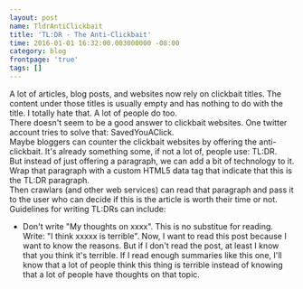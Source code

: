 ```yaml
---
layout: post
name: TldrAntiClickbait
title: 'TL:DR - The Anti-Clickbait'
time: 2016-01-01 16:32:00.003000000 -08:00
category: blog
frontpage: 'true'
tags: []
---
```

A lot of articles, blog posts, and websites now rely on clickbait titles. The content under those titles is usually empty and has nothing to do with the title. I totally hate that. A lot of people do too.  
There doesn't seem to be a good answer to clickbait websites. One twitter account tries to solve that: SavedYouAClick.  
Maybe bloggers can counter the clickbait websites by offering the anti-clickbait. It's already something some, if not a lot of, people use: TL:DR.  
But instead of just offering a paragraph, we can add a bit of technology to it. Wrap that paragraph with a custom HTML5 data tag that indicate that this is the TL:DR paragraph.  
Then crawlars (and other web services) can read that paragraph and pass it to the user who can decide if this is the article is worth their time or not.  
Guidelines for writing TL:DRs can include:  

- Don't write "My thoughts on xxxx". This is no substitue for reading. Write: "I think xxxxx is terrible". Now, I want to read this post because I want to know the reasons. But if I don't read the post, at least I know that you think it's terrible. If I read enough summaries like this one, I'll know that a lot of people think this thing is terrible instead of knowing that a lot of people have thoughts on that topic.